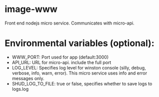 # image-www
Front end nodejs micro service. Communicates with micro-api. 

# Environmental variables (optional):
- WWW_PORT: Port used for app (default:3000)
- API_URL: URL for micro-api. include the full port
- LOG_LEVEL: Specifies log level for winston console (silly, debug, verbose, info, warn, error). This micro service uses info and error messages only.
- SHUD_LOG_TO_FILE: true or false, specifies whether to save logs to logs.log
